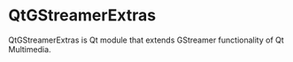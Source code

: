 # QtGStreamerExtras
QtGStreamerExtras is Qt module that extends GStreamer functionality of Qt Multimedia.

    
    
